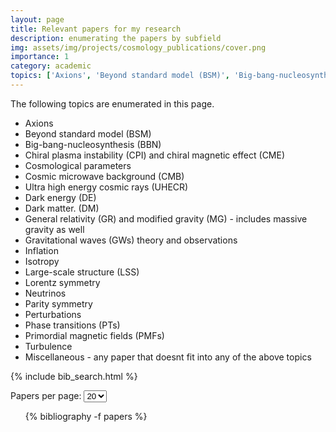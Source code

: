 ```yaml
---
layout: page
title: Relevant papers for my research
description: enumerating the papers by subfield
img: assets/img/projects/cosmology_publications/cover.png
importance: 1
category: academic
topics: ['Axions', 'Beyond standard model (BSM)', 'Big-bang-nucleosynthesis (BBN)', 'Chiral plasma instability (CPI) and chiral magnetic effect (CME)', 'Cosmological parameters','Cosmic microwave background (CMB)', 'Ultra high energy cosmic rays (UHECR)', 'Dark energy (DE)', 'Dark matter. (DM)', 'General relativity (GR) and modified gravity (MG)', 'Gravitational waves (GWs) theory & observations', 'Inflation', 'Isotropy', 'Large-scale structure (LSS)', 'Lorentz symmetry', 'Neutrinos', 'Parity symmetry', 'Perturbations', 'Phase transitions (PTs)', 'Primordial magnetic fields (PMFs)', 'Turbulence', 'Miscellaneous']
---
```

The following topics are enumerated in this page. 
- Axions
- Beyond standard model (BSM)
- Big-bang-nucleosynthesis (BBN)
- Chiral plasma instability (CPI) and chiral magnetic effect (CME)
- Cosmological parameters
- Cosmic microwave background (CMB)
- Ultra high energy cosmic rays (UHECR)
- Dark energy (DE)
- Dark matter. (DM)
- General relativity (GR) and modified gravity (MG) - includes massive gravity as well
- Gravitational waves (GWs) theory and observations
- Inflation
- Isotropy 
- Large-scale structure (LSS)
- Lorentz symmetry 
- Neutrinos
- Parity symmetry 
- Perturbations 
- Phase transitions (PTs)
- Primordial magnetic fields (PMFs)
- Turbulence
- Miscellaneous - any paper that doesnt fit into any of the above topics

{% include bib_search.html %}

<div class="bibliography-controls">
  <label for="per-page">Papers per page:</label>
  <select id="per-page">
    <option value="10">10</option>
    <option value="20" selected>20</option>
    <option value="50">50</option>
  </select>
</div>

<ul id="bib-list">
  {% bibliography -f papers %}
</ul>
<div id="bib-nav"></div>

<style>
  /* Anything that has the extra .hidden class is invisible */
  .hidden { display: none; }
</style>

<script>
document.addEventListener('DOMContentLoaded', () => {
  /* ---------- original pagination --------- */
  const perPageSelect = document.getElementById('per-page');
  const bibItems      = Array.from(document.querySelectorAll('#bib-list li'));
  const nav           = document.getElementById('bib-nav');

  let perPage     = +perPageSelect.value;
  let currentPage = 1;

  function showPage(page) {
    const start = (page - 1) * perPage;
    const end   = page * perPage;
    bibItems.forEach((item, idx) => {
      item.style.display = (idx >= start && idx < end) ? '' : 'none';
    });
    currentPage = page;
    buildNav();
  }

  function buildNav() {
  nav.innerHTML = '';
  const totalPages = Math.ceil(bibItems.length / perPage);
  if (totalPages === 0) return;

  /* helpers */
  const addBtn = (label, page, disabled = false) => {
    const b = document.createElement('button');
    b.textContent = label;
    b.disabled    = disabled;
    if (!disabled) b.addEventListener('click', () => showPage(page));
    nav.appendChild(b);
  };
  const addDots = () => { const span = document.createElement('span'); span.textContent = '…'; nav.appendChild(span); };

  /* figure out which 10 pages to show */
  let start = Math.max(1, currentPage - 4);
  let end   = start + 9;
  if (end > totalPages) { end = totalPages; start = Math.max(1, end - 9); }

  /* jump‑to‑first / leading dots */
  if (start > 1) {
    addBtn('«1', 1);              // first page
    if (start > 2) addDots();     // ellipsis if we skipped more than one page
  }

  /* main numbered block */
  for (let p = start; p <= end; p++) addBtn(String(p), p, p === currentPage);

  /* trailing dots / jump‑to‑last */
  if (end < totalPages) {
    if (end < totalPages - 1) addDots();
    addBtn('»' + totalPages, totalPages);  // last page
  }
}


  perPageSelect.addEventListener('change', () => {
    perPage = +perPageSelect.value;
    showPage(1);          // reset to first page when the page‑size changes
  });

  /* ---------- NEW: make “Abs” / “Bib” buttons collapse blocks ---------- */

  /* 1.  Ensure every abstract / bibtex block starts hidden */
  document.querySelectorAll('#bib-list div.abstract, #bib-list div.bibtex')
          .forEach(div => div.classList.add('hidden'));

  /* 2.  Wire the buttons */
  document.querySelectorAll('#bib-list a.abstract.btn').forEach(btn => {
    const block = btn.closest('li').querySelector('div.abstract');
    if (block) {
      btn.addEventListener('click', e => {
        e.preventDefault();
        block.classList.toggle('hidden');
      });
    }
  });

  document.querySelectorAll('#bib-list a.bibtex.btn').forEach(btn => {
    const block = btn.closest('li').querySelector('div.bibtex');
    if (block) {
      btn.addEventListener('click', e => {
        e.preventDefault();
        block.classList.toggle('hidden');
      });
    }
  });

  /* ---------- initial render ---------- */
  showPage(1);
});
</script>
